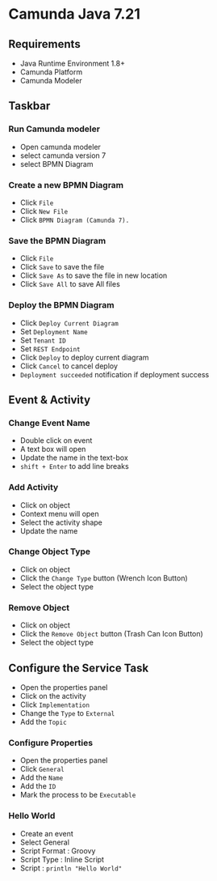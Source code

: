 # Camunda Java 7.21

## Requirements
- Java Runtime Environment 1.8+
- Camunda Platform
- Camunda Modeler

## Taskbar

### Run Camunda modeler
- Open camunda modeler
- select camunda version 7
- select BPMN Diagram

### Create a new BPMN Diagram
- Click `File`
- Click `New File`
- Click `BPMN Diagram (Camunda 7).`

### Save the BPMN Diagram
- Click `File`
- Click `Save` to save the file
- Click `Save As` to save the file in new location
- Click `Save All` to save All files

### Deploy the BPMN Diagram
- Click `Deploy Current Diagram`
- Set `Deployment Name`
- Set `Tenant ID`
- Set `REST Endpoint`
- Click `Deploy` to deploy current diagram
- Click `Cancel` to cancel deploy
- `Deployment succeeded` notification if deployment success

## Event & Activity

### Change Event Name
- Double click on event
- A text box will open
- Update the name in the text-box
- `shift + Enter` to add line breaks

### Add Activity
- Click on object
- Context menu will open
- Select the activity shape
- Update the name

### Change Object Type
- Click on object
- Click the `Change Type` button (Wrench Icon Button)
- Select the object type

### Remove Object
- Click on object
- Click the `Remove Object` button (Trash Can Icon Button)
- Select the object type

## Configure the Service Task
- Open the properties panel
- Click on the activity
- Click `Implementation`
- Change the `Type` to `External`
- Add the `Topic`

### Configure Properties
- Open the properties panel
- Click `General`
- Add the `Name`
- Add the `ID`
- Mark the process to be `Executable`

### Hello World
- Create an event
- Select General
- Script Format : Groovy
- Script Type : Inline Script
- Script : `println "Hello World"`